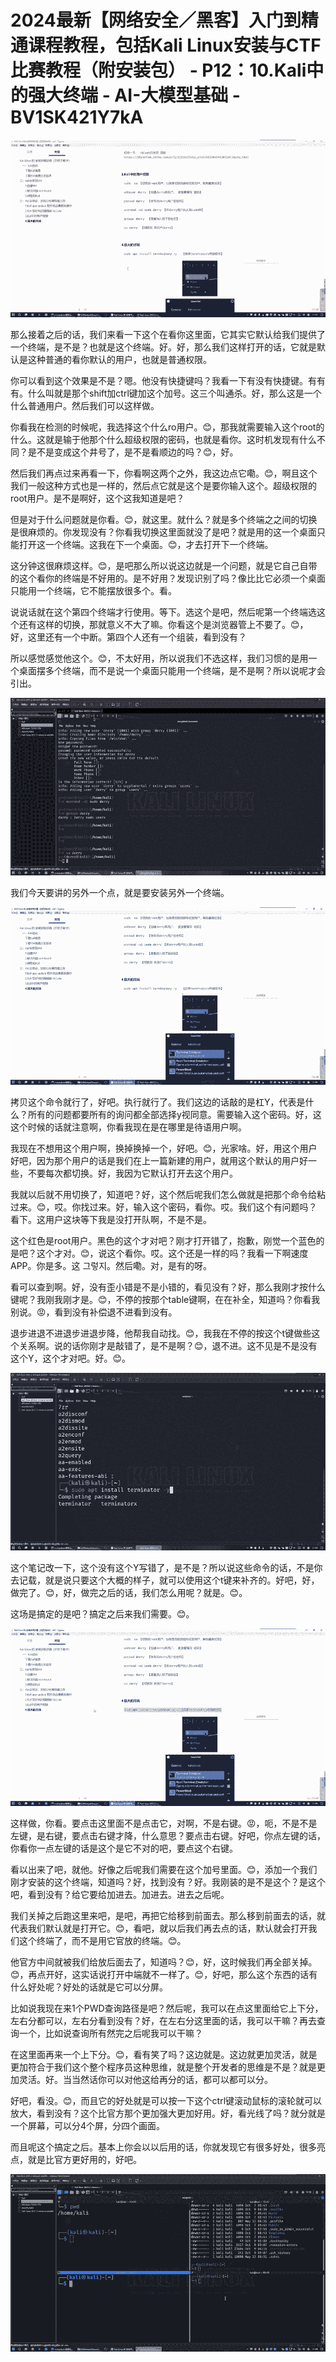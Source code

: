 # 2024最新【网络安全／黑客】入门到精通课程教程，包括Kali Linux安装与CTF比赛教程（附安装包） - P12：10.Kali中的强大终端 - AI-大模型基础 - BV1SK421Y7kA

![](img/054db72c7abe174acb5ffea35c911aff_0.png)

那么接着之后的话，我们来看一下这个在看你这里面，它其实它默认给我们提供了一个终端，是不是？也就是这个终端。好。好，那么我们这样打开的话，它就是默认是这种普通的看你默认的用户，也就是普通权限。

你可以看到这个效果是不是？嗯。他没有快捷键吗？我看一下有没有快捷键。有有有。什么叫就是那个shift加ctrl键加这个加号。这三个叫通杀。好，那么这是一个什么普通用户。然后我们可以这样做。

你看我在检测的时候呢，我选择这个什么ro用户。😊，那我就需要输入这个root的什么。这就是输于他那个什么超级权限的密码，也就是看你。这时机发现有什么不同？是不是变成这个井号了，是不是看顺边的吗？😊，好。

然后我们再点过来再看一下，你看啊这两个之外，我这边点它嘞。😊，啊且这个我们一般这种方式也是一样的，然后点它就是这个是要你输入这个。超级权限的root用户。是不是啊好，这个这我知道是吧？

但是对于什么问题就是你看。😊，就这里。就什么？就是多个终端之之间的切换是很麻烦的。你发现没有？你看我切换这里面就没了是吧？就是用的这一个桌面只能打开这一个终端。这我在下一个桌面。😊，才去打开下一个终端。

这分钟这很麻烦这样。😊，是吧那么所以说这边就是一个问题，就是它自己自带的这个看你的终端是不好用的。是不好用？发现识别了吗？像比比它必须一个桌面只能用一个终端，它不能摆放很多个。看。

说说话就在这个第四个终端才行使用。等下。选这个是吧，然后呢第一个终端选这个还有这样的切换，那就意义不大了嘛。你看这个是浏览器管上不要了。😊，好，这里还有一个中断。第四个人还有一个组装，看到没有？

所以感觉感觉他这个。😊，不太好用，所以说我们不选这样，我们习惯的是用一个桌面摆多个终端，而不是说一个桌面只能用一个终端，是不是啊？所以说呢才会引出。



![](img/054db72c7abe174acb5ffea35c911aff_2.png)

我们今天要讲的另外一个点，就是要安装另外一个终端。

![](img/054db72c7abe174acb5ffea35c911aff_4.png)

拷贝这个命令就行了，好吧。执行就行了。我们这边的话敲的是杠Y，代表是什么？所有的问题都要所有的询问都全部选择y视同意。需要输入这个密码。好，这这个时候的话就注意啊，你看我现在是在哪里是待语用户啊。

我现在不想用这个用户啊，换掉换掉一个，好吧。😊，光家啥。好，用这个用户好吧，因为那个用户的话是我们在上一篇新建的用户，就用这个默认的用户好一些，不要每次都切换。好，我因为它默认打开去这个用户。

我就以后就不用切换了，知道吧？好，这个然后呢我们怎么做就是把那个命令给粘过来。😊，哎。你找过来。好，输入这个密码，看你。哎。我们这个有问题吗？看下。这用户这块等下我是没打开队啊，不是不是。

这个红色是root用户。黑色的这个才对吧？刚才打开错了，抱歉，刚觉一个蓝色的是吧？这个才对。😊，说这个看你。哎。这个还是一样的吗？我看一下啊速度APP。你是多。这 그렇지。然后嘞。对，是有的呀。

看可以查到啊。好，没有歪小错是不是小错的，看见没有？好，那么我刚才按什么键呢？我刚我刚才是。😊，不停的按那个table键啊，在在补全，知道吗？你看我别说。😡，看到没有补偿退不进看到没有。

退步进退不进退步进退步降，他帮我自动找。😊，我我在不停的按这个t键做些这个关系啊。说的话你刚才是敲错了，是不是啊？😊，退不进。这不见是不是没有这个Y，这个才对吧。好。😊。



![](img/054db72c7abe174acb5ffea35c911aff_6.png)

这个笔记改一下，这个没有这个Y写错了，是不是？所以说这些命令的话，不是你去记载，就是说只要这个大概的样子，就可以使用这个t键来补齐的。好吧，好，做完了。😊，好，做完之后的话，我们怎么用呢？就是。😊。

这场是搞定的是吧？搞定之后来我们需要。😊。

![](img/054db72c7abe174acb5ffea35c911aff_8.png)

这样做，你看。要点击这里面不是点击它，对啊，不是右键。😡，呃，不是不是左键，是右键，要点击右键才降，什么意思？要点击右键。好吧，你点左键的话，你看你一点左键的话是这个是它不对的吧，要点这个右键。

看以出来了吧，就他。好像之后呢我们需要在这个加号里面。😊，添加一个我们刚才安装的这个终端，知道吗？好，找到没有？好。我刚装的是不是这个？是这个吧，看到没有？给它要给加进去。加进去。进去之后呢。

我们关掉之后跑这里来吧，是吧，再把它给移到前面去。那么移到前面去的话，就代表我们默认就是打开它。😊，看吧，就以后我们再去点的话，默认就会打开我们这个终端了，而不是用它官放的终端。😊。

他官方中间就被我们给放后面去了，知道吗？😊，好，这时候我们再全部关掉。😊，再点开好，这实话说打开中端就不一样了。😊，好吧，那么这个东西的话有什么好处呢？好处的话就是它可以分屏。

比如说我现在来1个PWD查询路径是吧？然后呢，我可以在点这里面给它上下分，左右分都可以，左右分看到没有？好，在左右分这里面的话，我可以干嘛？再去查询一个，比如说查询所有然完之后呢我可以干嘛？

在这里面再来一个上下分。😊，看有笑了吗？这边就是。这边就更加灵活，就是更加符合于我们这个整个程序员这种思维，就是整个开发者的思维是不是？就是更加灵活。好。当当然话你可以对他这给再分的话，都可以都可以分。

好吧，看没。😊，而且它的好处就是可以按一下这个ctrl键滚动鼠标的滚轮就可以放大，看到没有？这个比官方那个更加强大更加好用。好，看光线了吗？就分就是一个屏幕，可以分4个屏，分四个画面。

而且呢这个搞定之后。基本上你会以以后用的话，你就发现它有很多好处，很多亮点，就是比官方更好用的，好吧。



![](img/054db72c7abe174acb5ffea35c911aff_10.png)